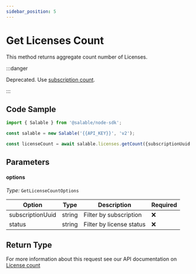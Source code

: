 ```yaml
---
sidebar_position: 5
---
```


# Get Licenses Count

This method returns aggregate count number of Licenses.

:::danger

Deprecated. Use [subscription count](../subscriptions/get-count.md).

:::

## Code Sample

```typescript
import { Salable } from '@salable/node-sdk';

const salable = new Salable('{{API_KEY}}', 'v2');

const licenseCount = await salable.licenses.getCount({subscriptionUuid: '9eeabc1b-cffd-488c-b242-e1fc80c5fc0c', status: 'ACTIVE'});
```

## Parameters

#### options

_Type:_ `GetLicenseCountOptions`

| Option           | Type   | Description              | Required |
| ---------------- | ------ | ------------------------ | -------- |
| subscriptionUuid | string | Filter by subscription   | ❌        |
| status           | string | Filter by license status | ❌        |

## Return Type

For more information about this request see our API documentation on [License count](https://docs.salable.app/api/v2#tag/Licenses/operation/getLicensesCount)
